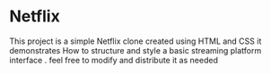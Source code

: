 # Netflix
This project is a simple Netflix clone created using HTML and CSS it demonstrates  How to structure and style a basic streaming platform interface . feel free to modify and distribute it as needed 
